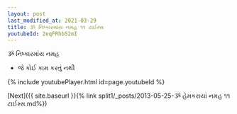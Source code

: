 ```yaml
---
layout: post
last_modified_at: 2021-03-29
title: ૐ નિષ્કારમાંય નમહ ૧૧ ટાઈમ્સ
youtubeId: 2eqFRhb52mI
---
```

 
 
 ૐ નિષ્કારમાંય નમહ  
 
 -  જે કોઈ કામ કરતું નથી 
 
  
 
  
 
 
 
 
 
 


{% include youtubePlayer.html id=page.youtubeId %}
 
[Next]({{ site.baseurl }}{% link  split1/_posts/2013-05-25-ૐ હેમકરાયાં નમહ ૧૧ ટાઈમ્સ.md%})
 
